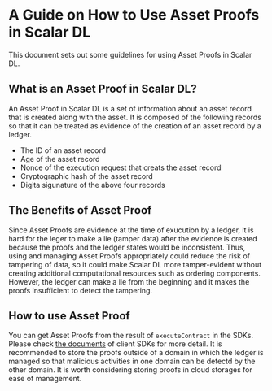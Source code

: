 # A Guide on How to Use Asset Proofs in Scalar DL

This document sets out some guidelines for using Asset Proofs in Scalar DL.

## What is an Asset Proof in Scalar DL?

An Asset Proof in Scalar DL is a set of information about an asset record that is created along with the asset. It is composed of the following records so that it can be treated as evidence of the creation of an asset record by a ledger.

- The ID of an asset record
- Age of the asset record
- Nonce of the execution request that creats the asset record
- Cryptographic hash of the asset record
- Digita sigunature of the above four records 

## The Benefits of Asset Proof

Since Asset Proofs are evidence at the time of exucution by a ledger, it is hard for the leger to make a lie (tamper data) after the evidence is created because the proofs and the ledger states would be inconsistent.
Thus, using and managing Asset Proofs appropriately could reduce the risk of tampering of data, so it could make Scalar DL more tamper-evident without creating additional computational resources such as ordering components.
However, the ledger can make a lie from the beginning and it makes the proofs insufficient to detect the tampering.

## How to use Asset Proof

You can get Asset Proofs from the result of `executeContract` in the SDKs. Please check [the documents](https://github.com/scalar-labs/scalardl#client-sdks) of client SDKs for more detail.
It is recommended to store the proofs outside of a domain in which the ledger is managed so that malicious activities in one domain can be detectd by the other domain.
It is worth considering storing proofs in cloud storages for ease of management.
